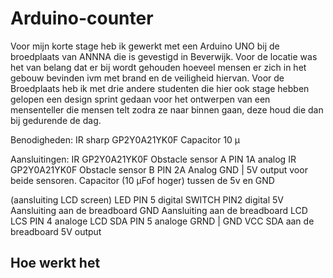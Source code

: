 # Arduino-counter

Voor mijn korte stage heb ik gewerkt met een Arduino UNO bij de broedplaats van ANNNA die is gevestigd in Beverwijk. Voor de locatie was het van belang dat er 
bij wordt gehouden hoeveel mensen er zich in het gebouw bevinden ivm met brand en de veiligheid hiervan. Voor de Broedplaats heb ik met drie andere studenten die hier ook stage hebben
gelopen een design sprint gedaan voor het ontwerpen van een mensenteller die mensen telt zodra ze naar binnen gaan, deze houd die dan bij gedurende de dag.

Benodigheden:
IR sharp GP2Y0A21YK0F
Capacitor 10 µ

Aansluitingen:
IR GP2Y0A21YK0F  Obstacle sensor A PIN 1A analog
IR GP2Y0A21YK0F  Obstacle sensor B PIN 2A Analog
GND | 5V output voor beide sensoren.
Capacitor (10 µFof hoger) tussen de 5v en GND

(aansluiting LCD screen)
LED PIN 5 digital
SWITCH PIN2 digital
5V Aansluiting aan de breadboard
GND Aansluiting aan de breadboard
LCD LCS PIN 4 analoge 
LCD SDA PIN 5 analoge 
GRND | GND VCC SDA aan de breadboard
5V output


## Hoe werkt het 


